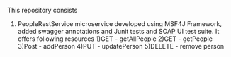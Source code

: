 This repository consists
1) PeopleRestService microservice developed using MSF4J Framework, added swagger annotations and Junit tests and SOAP UI test suite.
It offers following resources
1)GET - getAllPeople
2)GET - getPeople
3)Post - addPerson
4)PUT - updatePerson
5)DELETE - remove person 
